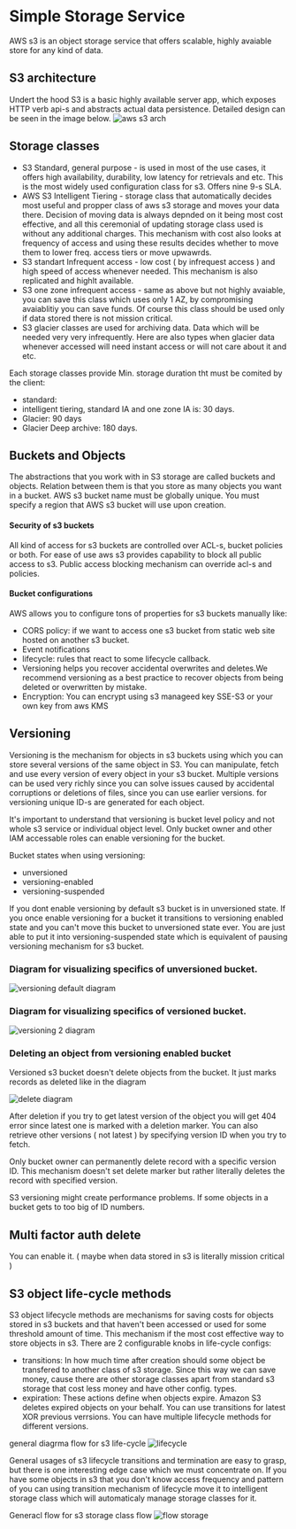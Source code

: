 # Simple Storage Service
AWS s3 is an object storage service that offers scalable, highly avaiable store for any kind of data.

## S3 architecture
Undert the hood S3 is a basic highly available server app, which exposes HTTP verb api-s and abstracts actual data persistence. Detailed design can be seen in the image below.
![aws s3 arch](./s3-architecture.png)

## Storage classes
- S3 Standard, general purpose - is used in most of the use cases, it offers high availability, durability, low latency for retrievals and etc.
This is the most widely used configuration class for s3. Offers nine 9-s SLA.
- AWS S3 Intelligent Tiering - storage class that automatically decides most useful and propper class of aws s3 storage and moves your data there.
Decision of moving data is always depnded on it being most cost effective, and all this ceremonial of updating storage class used is without any additional charges.
This mechanism with cost also looks at frequency of access and using these results decides whether to move them to lower freq. access tiers or move upwawrds.
- S3 standart Infrequent access - low cost ( by infrequest access ) and high speed of access whenever needed. This mechanism is also replicated and highlt available. 
- S3 one zone infrequent access - same as above but not highly avaiable, you can save this class which uses only 1 AZ, by compromising avaiablitiy you can save
funds. Of course this class should be used only if data stored there is not mission critical.
- S3 glacier classes are used for archiving data. Data which will be needed very very infrequently. Here are also types when glacier data whenever accessed
will need instant access or will not care about it and etc.

Each storage classes provide Min. storage duration tht must be comited by the client:
- standard: 
- intelligent tiering, standard IA and one zone IA is: 30 days.
- Glacier: 90 days
- Glacier Deep archive: 180 days.

## Buckets and Objects
The abstractions that you work with in S3 storage are called buckets and objects. Relation between them is that you store as many objects you want in a bucket.
AWS s3 bucket name must be globally unique. You must specify a region that AWS s3 bucket will use upon creation.

#### Security of s3 buckets
All kind of access for s3 buckets are controlled over ACL-s, bucket policies or both. For ease of use aws s3 provides capability to block all public access to s3.
Public access blocking mechanism can override acl-s and policies. 

#### Bucket configurations
AWS allows you to configure tons of properties for s3 buckets manually like:
- CORS policy: if we want to access one s3 bucket from static web site hosted on another s3 bucket.
- Event notifications
- lifecycle: rules that react to some lifecycle callback. 
- Versioning helps you recover accidental overwrites and deletes.We recommend versioning as a best practice to recover objects from being deleted or overwritten by mistake.
- Encryption: You can encrypt using s3 manageed key SSE-S3 or your own key from aws KMS

## Versioning
Versioning is the mechanism for objects in s3 buckets using which you can store several versions of the same object in S3.
You can manipulate, fetch and use every version of every object in your s3 bucket. Multiple versions can be used very richly since you can solve
issues caused by accidental corruptions or deletions of files, since you can use earlier versions. for versioning unique ID-s are generated for each object.

It's important to understand that versioning is bucket level policy and not whole s3 service or individual object level.
Only bucket owner and other IAM accessable roles can enable versioning for the bucket.

Bucket states when using versioning:
- unversioned
- versioning-enabled
- versioning-suspended
 
If you dont enable versioning by default s3 bucket is in unversioned state. If you once enable versioning for a bucket it transitions to versioning enabled state and
you can't move this bucket to unversioned state ever. You are just able to put it into versioning-suspended state which is equivalent of pausing versioning mechanism for s3 bucket.

### Diagram for visualizing specifics of unversioned bucket.
![versioning default diagram](./vers-diagram-1.png)

### Diagram for visualizing specifics of versioned bucket.
![versioning 2 diagram](./vers-diagram-2.png)

### Deleting an object from versioning enabled bucket
Versioned s3 bucket doesn't delete objects from the bucket. It just marks records as deleted like in the diagram

![delete diagram](./delete-diagram-1.png)

After deletion if you try to get latest version of the object you will get 404 error since latest one is marked with a deletion marker.
You can also retrieve other versions ( not latest ) by specifying version ID when you try to fetch.

Only bucket owner can permanently delete record with a specific version ID. This mechanism doesn't set delete marker but rather literally deletes the record with specified version.

S3 versioning might create performance problems. If some objects in a bucket gets to too big of ID numbers. 
## Multi factor auth delete
You can enable it. ( maybe when data stored in s3 is literally mission critical )

## S3 object life-cycle methods
S3 object lifecycle methods are mechanisms for saving costs for objects stored in s3 buckets and that haven't been accessed or used for some threshold amount of time.
This mechanism if the most cost effective way to store objects in s3.
There are 2 configurable knobs in life-cycle configs:
- transitions: In how much time after creation should some object be transfered to another class of s3 storage. Since this way we can save money, cause there are other storage classes
apart from standard s3 storage that cost less money and have other config. types.    
- expiration:  These actions define when objects expire. Amazon S3 deletes expired objects on your behalf.
You can use transitions for latest XOR previous verrsions.
You can have multiple lifecycle methods for different versions.

general diagrma flow for s3 life-cycle
![lifecycle](./s3-lifecycle.png)

General usages of s3 lifecycle transitions and termination are easy to grasp, but there is one interesting edge case which we must concentrate on.
If you have some objects in s3 that you don't know access frequency and pattern of you can using transition mechanism of lifecycle move it to intelligent storage class which will
automaticaly manage storage classes for it.

Generacl flow for s3 storage class flow
![flow storage](./s3-ls-flow.png)
